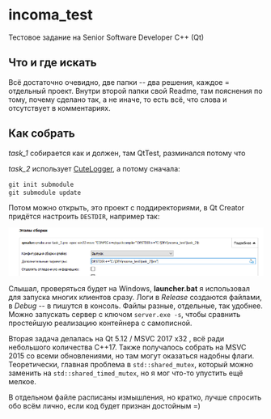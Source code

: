 # incoma_test
Тестовое задание на Senior Software Developer C++ (Qt)

## Что и где искать
Всё достаточно очевидно, две папки -- два решения, каждое = отдельный проект.  Внутри второй папки свой Readme, там пояснения по тому, почему сделано так, а не иначе, то есть всё, что слова и отсутствует в комментариях.

## Как собрать

 *task_1* собирается как и должен, там QtTest, разминался потому что
 
*task_2* использует [CuteLogger](https://github.com/dept2/CuteLogger), а потому сначала:
```
git init submodule 
git submodule update
```
Потом можно открыть, это проект с поддиректориями, в Qt Creator придётся настроить `DESTDIR`, например так:

![ настройка DESTDIR](https://github.com/MasterAler/incoma_test/blob/master/task_2/destdir_config.PNG)

Слышал, проверяться будет на Windows, **launcher.bat** я использовал для запуска многих клиентов сразу. Логи в *Release* создаются файлами, в *Debug* -- в пишутся в консоль. Файлы разные, отдельные, так удобнее. Можно запускать сервер с ключом `server.exe -s`,  чтобы сравнить простейшую реализацию контейнера с самописной.

Вторая задача делалась на Qt 5.12 / MSVC 2017 x32 , всё ради небольшого количества C++17. Также получалось собрать на MSVC 2015 со всеми обновлениями, но там могут оказаться надобны флаги.  Теоретически, главная проблема в `std::shared_mutex`, который можно заменить на `std::shared_timed_mutex`,  но я мог что-то упустить ещё мелкое.

В отдельном файле расписаны измышления, но кратко, лучше спросить обо всём лично, если код будет признан достойным =)
